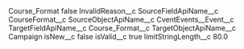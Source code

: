 <?xml version="1.0" encoding="UTF-8"?>
<CustomMetadata xmlns="http://soap.sforce.com/2006/04/metadata" xmlns:xsi="http://www.w3.org/2001/XMLSchema-instance" xmlns:xsd="http://www.w3.org/2001/XMLSchema">
    <label>Course_Format</label>
    <protected>false</protected>
    <values>
        <field>InvalidReason__c</field>
        <value xsi:nil="true"/>
    </values>
    <values>
        <field>SourceFieldApiName__c</field>
        <value xsi:type="xsd:string">CourseFormat__c</value>
    </values>
    <values>
        <field>SourceObjectApiName__c</field>
        <value xsi:type="xsd:string">CventEvents__Event__c</value>
    </values>
    <values>
        <field>TargetFieldApiName__c</field>
        <value xsi:type="xsd:string">Course_Format__c</value>
    </values>
    <values>
        <field>TargetObjectApiName__c</field>
        <value xsi:type="xsd:string">Campaign</value>
    </values>
    <values>
        <field>isNew__c</field>
        <value xsi:type="xsd:boolean">false</value>
    </values>
    <values>
        <field>isValid__c</field>
        <value xsi:type="xsd:boolean">true</value>
    </values>
    <values>
        <field>limitStringLength__c</field>
        <value xsi:type="xsd:double">80.0</value>
    </values>
</CustomMetadata>
